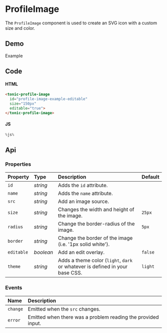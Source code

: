 # ProfileImage
The `ProfileImage` component is used to create an SVG icon with a custom size and color.

## Demo

<div class="example">
  <div class="header">Example</div>
  <div class="content">
    <tonic-profile-image
      id="profile-image-example-editable"
      size="150px"
      editable="true">
    </tonic-profile-image>
  </div>
</div>

## Code

#### HTML
```html
<tonic-profile-image
  id="profile-image-example-editable"
  size="150px"
  editable="true">
</tonic-profile-image>
```

#### JS
```js
%js%
```

## Api

### Properties

| Property | Type | Description | Default |
| :--- | :--- | :--- | :--- |
| `id` | *string* | Adds the `id` attribute. | |
| `name` | *string* | Adds the `name` attribute. | |
| `src` | *string* | Add an image source. | |
| `size` | *string* | Changes the width and height of the image. | `25px` |
| `radius` | *string* | Change the border-radius of the image. | `5px` |
| `border` | *string* | Change the border of the image (i.e. '1px solid white'). |  |
| `editable` | *boolean* | Add an edit overlay. | `false` |
| `theme` | *string* | Adds a theme color (`light`, `dark` or whatever is defined in your base CSS. | `light` |

### Events
| Name | Description |
| :--- | :--- |
| `change` | Emitted when the `src` changes. |
| `error` | Emitted when there was a problem reading the provided input. |
